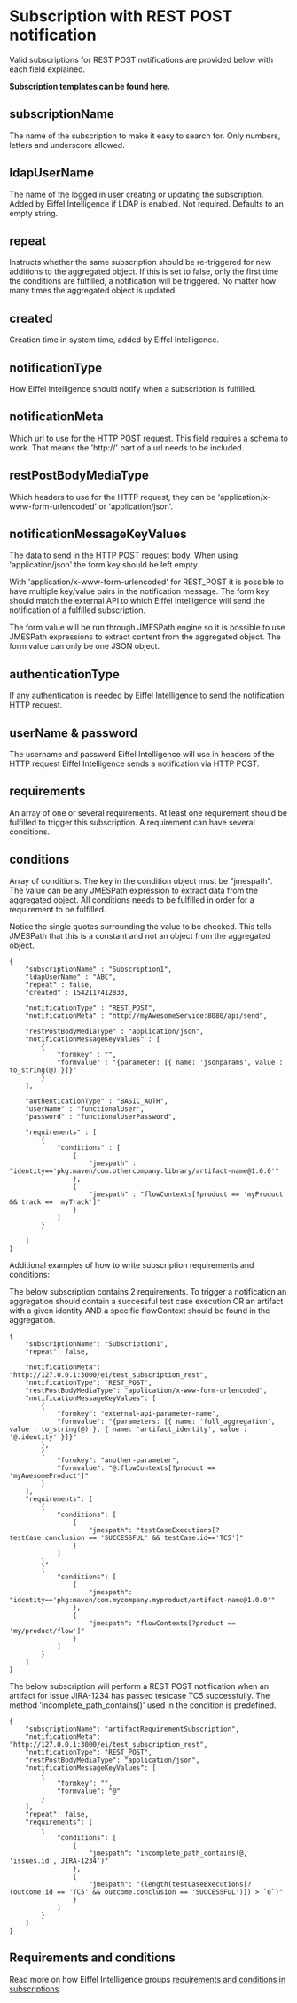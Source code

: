 # Subscription with REST POST notification

Valid subscriptions for REST POST notifications are provided below with 
each field explained.

**Subscription templates can be found [here](https://github.com/eiffel-community/eiffel-intelligence/tree/master/src/main/resources/templates).**

## subscriptionName
The name of the subscription to make it easy to search for. Only numbers, letters and underscore allowed.

## ldapUserName
The name of the logged in user creating or updating the subscription. Added 
by Eiffel Intelligence if LDAP is enabled. Not required. Defaults to an empty string.

## repeat
Instructs whether the same subscription should be re-triggered for new 
additions to the aggregated object. If this is set to false, only the first 
time the conditions are fulfilled, a notification will be triggered. No 
matter how many times the aggregated object is updated.

## created
Creation time in system time, added by Eiffel Intelligence.

## notificationType
How Eiffel Intelligence should notify when a subscription is fulfilled.

## notificationMeta
Which url to use for the HTTP POST request. This field requires a schema 
to work. That means the 'http://' part of a url needs to be included.

## restPostBodyMediaType
Which headers to use for the HTTP request, they can be 
'application/x-www-form-urlencoded' or 'application/json'.

## notificationMessageKeyValues
The data to send in the HTTP POST request body. When using 'application/json' 
the form key should be left empty. 

With 'application/x-www-form-urlencoded' for REST_POST it is possible to have 
multiple key/value pairs in the notification message. The form key should 
match the external API to which Eiffel Intelligence will send the notification 
of a fulfilled subscription.

The form value will be run through JMESPath engine so it is possible to use 
JMESPath expressions to extract content from the aggregated object. The 
form value can only be one JSON object.

## authenticationType
If any authentication is needed by Eiffel Intelligence to send the notification HTTP request.

## userName & password
The username and password Eiffel Intelligence will use in headers of the 
HTTP request Eiffel Intelligence sends a notification via HTTP POST.

## requirements
An array of one or several requirements. At least one requirement should be 
fulfilled to trigger this subscription. A requirement can have several conditions.

## conditions
Array of conditions. The key in the condition object must be "jmespath". 
The value can be any JMESPath expression to extract data from the aggregated object. 
All conditions needs to be fulfilled in order for a requirement to be fulfilled.

Notice the single quotes surrounding the value to be checked. This tells 
JMESPath that this is a constant and not an object from the aggregated object.

    {
        "subscriptionName" : "Subscription1",
        "ldapUserName" : "ABC",
        "repeat" : false,
        "created" : 1542117412833,

        "notificationType" : "REST_POST",
        "notificationMeta" : "http://myAwesomeService:8080/api/send",

        "restPostBodyMediaType" : "application/json",
        "notificationMessageKeyValues" : [
            {
                "formkey" : "",
                "formvalue" : "{parameter: [{ name: 'jsonparams', value : to_string(@) }]}"
            }
        ],
        
        "authenticationType" : "BASIC_AUTH",
        "userName" : "functionalUser",
        "password" : "functionalUserPassword",
        
        "requirements" : [
            {
                "conditions" : [
                    {
                        "jmespath" : "identity=='pkg:maven/com.othercompany.library/artifact-name@1.0.0'"
                    },
                    {
                        "jmespath" : "flowContexts[?product == 'myProduct' && track == 'myTrack']"
                    }
                ]
            }

        ]
    }

Additional examples of how to write subscription requirements and conditions:

The below subscription contains 2 requirements. To trigger a notification an 
aggregation should contain a successful test case execution OR an artifact 
with a given identity AND a specific flowContext should be found in the aggregation.


    {
        "subscriptionName": "Subscription1",
        "repeat": false,

        "notificationMeta": "http://127.0.0.1:3000/ei/test_subscription_rest",
        "notificationType": "REST_POST",
        "restPostBodyMediaType": "application/x-www-form-urlencoded",
        "notificationMessageKeyValues": [
            {
                "formkey": "external-api-parameter-name",
                "formvalue": "{parameters: [{ name: 'full_aggregation', value : to_string(@) }, { name: 'artifact_identity', value : '@.identity' }]}"
            },
            {
                "formkey": "another-parameter",
                "formvalue": "@.flowContexts[?product == 'myAwesomeProduct']"
            }
        ],
        "requirements": [
            {
                "conditions": [
                    {
                        "jmespath": "testCaseExecutions[?testCase.conclusion == 'SUCCESSFUL' && testCase.id=='TC5']"
                    }
                ]
            },
            {
                "conditions": [
                    {
                        "jmespath": "identity=='pkg:maven/com.mycompany.myproduct/artifact-name@1.0.0'"
                    },
                    {
                        "jmespath": "flowContexts[?product == 'my/product/flow']"
                    }
                ]
            }
        ]
    }

The below subscription will perform a REST POST notification when an artifact 
for issue JIRA-1234 has passed testcase TC5 successfully. The method 
'incomplete_path_contains()' used in the condition is predefined.

    {
        "subscriptionName": "artifactRequirementSubscription",
        "notificationMeta": "http://127.0.0.1:3000/ei/test_subscription_rest",
        "notificationType": "REST_POST",
        "restPostBodyMediaType": "application/json",
        "notificationMessageKeyValues": [
            {
                "formkey": "",
                "formvalue": "@"
            }
        ],
        "repeat": false,
        "requirements": [
            {
                "conditions": [
                    {
                        "jmespath": "incomplete_path_contains(@, 'issues.id','JIRA-1234')"
                    },
                    {
                        "jmespath": "(length(testCaseExecutions[?(outcome.id == 'TC5' && outcome.conclusion == 'SUCCESSFUL')]) > `0`)"
                    }
                ]
            }
        ]
    }


## Requirements and conditions

Read more on how Eiffel Intelligence groups [requirements and conditions in subscriptions](https://github.com/eiffel-community/eiffel-intelligence/blob/master/wiki/markdown/subscriptions.md#writing-requirements-and-conditions).

